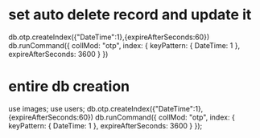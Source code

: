 # set auto delete record and update it

 db.otp.createIndex({"DateTime":1},{expireAfterSeconds:60})
                db.runCommand({
                   collMod: "otp",
                   index: {
                      keyPattern: { DateTime: 1 },
                      expireAfterSeconds: 3600
                   }
                })

# entire db creation
use images;
use users;
 db.otp.createIndex({"DateTime":1},{expireAfterSeconds:60})
                db.runCommand({
                   collMod: "otp",
                   index: {
                      keyPattern: { DateTime: 1 },
                      expireAfterSeconds: 3600
                   }
                });